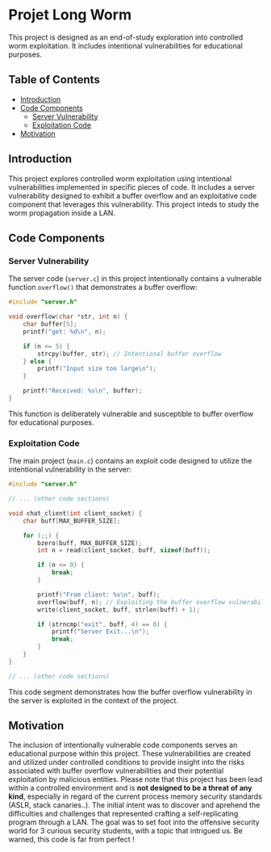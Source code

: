 # Projet Long Worm

This project is designed as an end-of-study exploration into controlled worm exploitation. It includes intentional vulnerabilities for educational purposes.

## Table of Contents

- [Introduction](#introduction)
- [Code Components](#code-components)
    - [Server Vulnerability](#server-vulnerability)
    - [Exploitation Code](#exploitation-code)
- [Motivation](#motivation)

## Introduction

This project explores controlled worm exploitation using intentional vulnerabilities implemented in specific pieces of code. It includes a server vulnerability designed to exhibit a buffer overflow and an exploitative code component that leverages this vulnerability. This project inteds to study the worm propagation inside a LAN. 

## Code Components

### Server Vulnerability

The server code (`server.c`) in this project intentionally contains a vulnerable function `overflow()` that demonstrates a buffer overflow:

```c
#include "server.h"

void overflow(char *str, int n) {
    char buffer[5];
    printf("get: %d\n", n);

    if (n <= 5) {
        strcpy(buffer, str); // Intentional buffer overflow
    } else {
        printf("Input size too large\n");
    }

    printf("Received: %s\n", buffer);
}
```

This function is deliberately vulnerable and susceptible to buffer overflow for educational purposes.
### Exploitation Code

The main project (`main.c`) contains an exploit code designed to utilize the intentional vulnerability in the server:

```c
#include "server.h"

// ... (other code sections)

void chat_client(int client_socket) {
    char buff[MAX_BUFFER_SIZE];

    for (;;) {
        bzero(buff, MAX_BUFFER_SIZE);
        int n = read(client_socket, buff, sizeof(buff));

        if (n <= 0) {
            break;
        }

        printf("From client: %s\n", buff);
        overflow(buff, n); // Exploiting the buffer overflow vulnerability
        write(client_socket, buff, strlen(buff) + 1);

        if (strncmp("exit", buff, 4) == 0) {
            printf("Server Exit...\n");
            break;
        }
    }
}

// ... (other code sections)
```
This code segment demonstrates how the buffer overflow vulnerability in the server is exploited in the context of the project.

## Motivation

The inclusion of intentionally vulnerable code components serves an educational purpose within this project. These vulnerabilities are created and utilized under controlled conditions to provide insight into the risks associated with buffer overflow vulnerabilities and their potential exploitation by malicious entities. Please note that this project has been lead within a controlled environment and is **not designed to be a threat of any kind**, especially in regard of the current process memory security standards (ASLR, stack canaries..). The initial intent was to discover and aprehend the difficulties and challenges that represented crafting a self-replicating program through a LAN. The goal was to set foot into the offensive security world for 3 curious security students, with a topic that intrigued us. Be warned, this code is far from perfect !  




